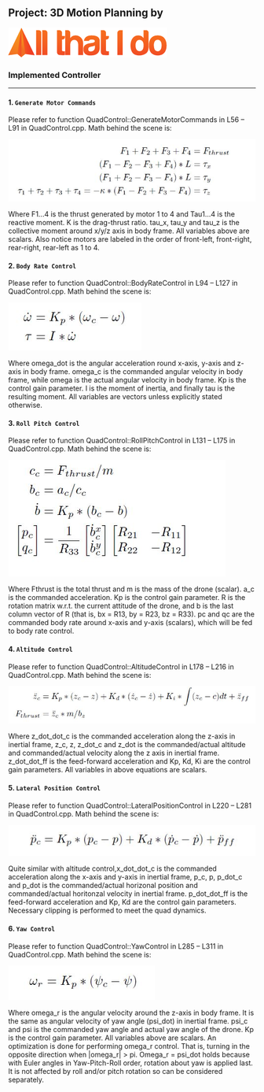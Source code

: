 ## Project: 3D Motion Planning by
![All That I Do](./animations/Logo.PNG)


### Implemented Controller
---
#### 1. `Generate Motor Commands`
Please refer to function QuadControl::GenerateMotorCommands in L56 – L91 in QuadControl.cpp. Math behind the scene is:

![GenerateMotorCommands](./animations/GenerateMotorCommands.JPG)

Where F1...4 is the thrust generated by motor 1 to 4 and Tau1...4 is the reactive moment. K is the drag-thrust ratio. tau_x, tau_y and tau_z is the collective moment around x/y/z axis in body frame. All variables above are scalars. Also notice motors are labeled in the order of front-left, front-right, rear-right, rear-left as 1 to 4.

#### 2. `Body Rate Control`
Please refer to function QuadControl::BodyRateControl in L94 – L127 in QuadControl.cpp. Math behind the scene is:

![BodyRateControl](./animations/BodyRateControl.JPG)

Where omega_dot is the angular acceleration round x-axis, y-axis and z-axis in body
frame. omega_c is the commanded angular velocity in body frame, while omega is the
actual angular velocity in body frame. Kp is the control gain parameter. I is
the moment of inertia, and finally tau is the resulting moment. All variables are
vectors unless explicitly stated otherwise.

#### 3. `Roll Pitch Control`
Please refer to function QuadControl::RollPitchControl in L131 – L175 in QuadControl.cpp. Math behind the scene is:

![RollPitchControl](./animations/RollPitchControl.JPG)

Where Fthrust is the total thrust and m is the mass of the drone (scalar). a_c is the commanded acceleration. Kp is the control gain parameter. R is the rotation matrix w.r.t. the current attitude of the drone, and b is the last column vector of R (that is, bx = R13, by = R23, bz = R33). pc and qc are the commanded body rate around x-axis and y-axis (scalars), which will be fed to body rate control.

#### 4. `Altitude Control`
Please refer to function QuadControl::AltitudeControl in L178 – L216 in QuadControl.cpp. Math behind the scene is:

![AltitudeControl](./animations/AltitudeControl.JPG)

Where z_dot_dot_c is the commanded acceleration along the z-axis in inertial frame, z_c, z, z_dot_c and z_dot is the commanded/actual altitude and commanded/actual velocity along the z axis in inertial frame. z_dot_dot_ff is the feed-forward acceleration and Kp, Kd, Ki are the control gain parameters. All variables in above equations are scalars.

#### 5. `Lateral Position Control`
Please refer to function QuadControl::LateralPositionControl in L220 – L281 in QuadControl.cpp. Math behind the scene is:

![LateralPositionControl](./animations/LateralPositionControl.JPG)

Quite similar with altitude control,x_dot_dot_c is the commanded acceleration along the x-axis and y-axis in inertial frame, p_c, p, p_dot_c and p_dot is the commanded/actual horizonal position and commanded/actual horitonzal velocity in inertial frame. p_dot_dot_ff is the feed-forward acceleration and Kp, Kd are the control gain parameters. Necessary clipping is performed to meet the quad dynamics.

#### 6. `Yaw Control`
Please refer to function QuadControl::YawControl in L285 – L311 in QuadControl.cpp. Math behind the scene is:

![LateralPositionControl](./animations/YawControl.JPG)

Where omega_r is the angular velocity around the z-axis in body frame. It is the same as angular velocity of yaw angle (psi_dot) in inertial frame.  psi_c and psi is the commanded yaw angle and actual yaw angle of the drone. Kp is the control gain parameter. All variables above are scalars.
An optimization is done for performing omega_r control. That is, turning in the opposite direction when |omega_r| > pi. Omega_r = psi_dot  holds because with Euler angles in Yaw-Pitch-Roll order, rotation about yaw is applied last. It is not affected by roll and/or pitch rotation so can be considered separately.
